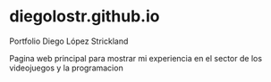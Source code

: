 # diegolostr.github.io
Portfolio Diego López Strickland

Pagina web principal para mostrar mi experiencia en el sector de los videojuegos y la programacion
